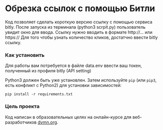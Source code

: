 # Обрезка ссылок с помощью Битли

Код позволяет сделать короткую версию ссылку с помощью сервиса bitly. После запуска из терминала (python3 scrpit.py) пользователь увидит окно для ввода.
Ссылку нужно вводить в формате http://... или https://
Для того чтобы узнать количество кликов, достатчно ввести bitly ссылку.


### Как установить

Для работы вам потребуется в файле data.env ввести ваш токен, полученный из профиля bitly (API setting)

Python3 должен быть уже установлен. 
Затем используйте `pip` (или `pip3`, есть конфликт с Python2) для установки зависимостей:
```
pip install -r requirements.txt
```

### Цель проекта

Код написан в образовательных целях на онлайн-курсе для веб-разработчиков [dvmn.org](https://dvmn.org/).
